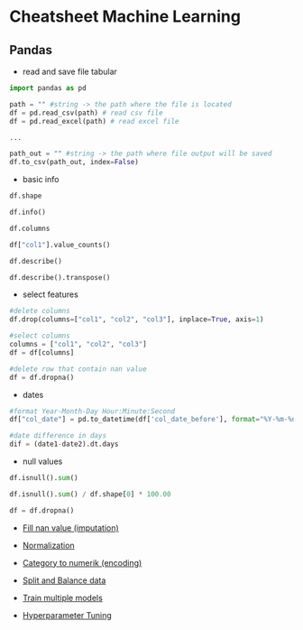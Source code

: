 # Cheatsheet Machine Learning

## Pandas

- read and save file tabular

```py
import pandas as pd

path = "" #string -> the path where the file is located
df = pd.read_csv(path) # read csv file
df = pd.read_excel(path) # read excel file

...

path_out = "" #string -> the path where file output will be saved
df.to_csv(path_out, index=False)
```

- basic info

```py
df.shape

df.info()

df.columns

df["col1"].value_counts()

df.describe()

df.describe().transpose()
```

- select features

```py
#delete columns
df.drop(columns=["col1", "col2", "col3"], inplace=True, axis=1)

#select columns
columns = ["col1", "col2", "col3"]
df = df[columns]

#delete row that contain nan value
df = df.dropna()
```

- dates

```py
#format Year-Month-Day Hour:Minute:Second
df["col_date"] = pd.to_datetime(df['col_date_before'], format="%Y-%m-%d %H:%M:%S")

#date difference in days
dif = (date1-date2).dt.days
```

- null values

```py
df.isnull().sum()

df.isnull().sum() / df.shape[0] * 100.00

df = df.dropna()
```

- [Fill nan value (imputation)](https://github.com/mufis-coder/machine-learning-cheatsheet/blob/main/imputation.md)

- [Normalization](https://github.com/mufis-coder/machine-learning-cheatsheet/blob/main/normalization.md)

- [Category to numerik (encoding)](https://github.com/mufis-coder/machine-learning-cheatsheet/blob/main/encoding.md)

- [Split and Balance data](https://github.com/mufis-coder/machine-learning-cheatsheet/blob/main/split-balancing-data.md)

- [Train multiple models](https://github.com/mufis-coder/machine-learning-cheatsheet/blob/main/multiple-models.md)

- [Hyperparameter Tuning](https://github.com/mufis-coder/machine-learning-cheatsheet/blob/main/hyperparameter-tuning.md)
